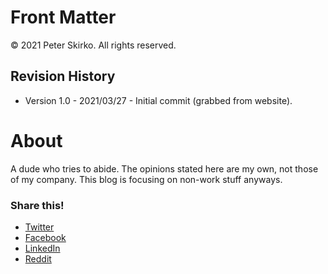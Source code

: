 # Front Matter

© 2021 Peter Skirko. All rights reserved.

## Revision History

* Version 1.0 - 2021/03/27 - Initial commit (grabbed from website).

# About

A dude who tries to abide. The opinions stated here are my own, not those of my company. This blog is focusing on non-work stuff anyways.

### Share this!

*   [Twitter](https://www.pskirko.com/about/?share=twitter "Click to share on Twitter")
*   [Facebook](https://www.pskirko.com/about/?share=facebook "Click to share on Facebook")
*   [LinkedIn](https://www.pskirko.com/about/?share=linkedin "Click to share on LinkedIn")
*   [Reddit](https://www.pskirko.com/about/?share=reddit "Click to share on Reddit")
